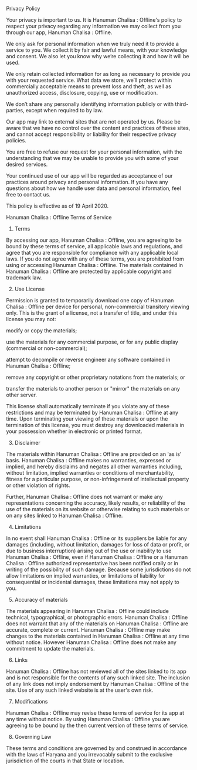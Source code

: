 Privacy Policy

Your privacy is important to us. It is Hanuman Chalisa : Offline's policy to respect your privacy regarding any information we may collect from you through our app, Hanuman Chalisa : Offline.

We only ask for personal information when we truly need it to provide a service to you. We collect it by fair and lawful means, with your knowledge and consent. We also let you know why we’re collecting it and how it will be used.

We only retain collected information for as long as necessary to provide you with your requested service. What data we store, we’ll protect within commercially acceptable means to prevent loss and theft, as well as unauthorized access, disclosure, copying, use or modification.

We don’t share any personally identifying information publicly or with third-parties, except when required to by law.

Our app may link to external sites that are not operated by us. Please be aware that we have no control over the content and practices of these sites, and cannot accept responsibility or liability for their respective privacy policies.

You are free to refuse our request for your personal information, with the understanding that we may be unable to provide you with some of your desired services.

Your continued use of our app will be regarded as acceptance of our practices around privacy and personal information. If you have any questions about how we handle user data and personal information, feel free to contact us.

This policy is effective as of 19 April 2020.







Hanuman Chalisa : Offline Terms of Service

1. Terms

By accessing our app, Hanuman Chalisa : Offline, you are agreeing to be bound by these terms of service, all applicable laws and regulations, and agree that you are responsible for compliance with any applicable local laws. If you do not agree with any of these terms, you are prohibited from using or accessing Hanuman Chalisa : Offline. The materials contained in Hanuman Chalisa : Offline are protected by applicable copyright and trademark law.



2. Use License





Permission is granted to temporarily download one copy of Hanuman Chalisa : Offline per device for personal, non-commercial transitory viewing only. This is the grant of a license, not a transfer of title, and under this license you may not:



modify or copy the materials;

use the materials for any commercial purpose, or for any public display (commercial or non-commercial);

attempt to decompile or reverse engineer any software contained in Hanuman Chalisa : Offline;

remove any copyright or other proprietary notations from the materials; or

transfer the materials to another person or "mirror" the materials on any other server.





This license shall automatically terminate if you violate any of these restrictions and may be terminated by Hanuman Chalisa : Offline at any time. Upon terminating your viewing of these materials or upon the termination of this license, you must destroy any downloaded materials in your possession whether in electronic or printed format.



3. Disclaimer



The materials within Hanuman Chalisa : Offline are provided on an 'as is' basis. Hanuman Chalisa : Offline makes no warranties, expressed or implied, and hereby disclaims and negates all other warranties including, without limitation, implied warranties or conditions of merchantability, fitness for a particular purpose, or non-infringement of intellectual property or other violation of rights.

Further, Hanuman Chalisa : Offline does not warrant or make any representations concerning the accuracy, likely results, or reliability of the use of the materials on its website or otherwise relating to such materials or on any sites linked to Hanuman Chalisa : Offline.



4. Limitations

In no event shall Hanuman Chalisa : Offline or its suppliers be liable for any damages (including, without limitation, damages for loss of data or profit, or due to business interruption) arising out of the use or inability to use Hanuman Chalisa : Offline, even if Hanuman Chalisa : Offline or a Hanuman Chalisa : Offline authorized representative has been notified orally or in writing of the possibility of such damage. Because some jurisdictions do not allow limitations on implied warranties, or limitations of liability for consequential or incidental damages, these limitations may not apply to you.



5. Accuracy of materials

The materials appearing in Hanuman Chalisa : Offline could include technical, typographical, or photographic errors. Hanuman Chalisa : Offline does not warrant that any of the materials on Hanuman Chalisa : Offline are accurate, complete or current. Hanuman Chalisa : Offline may make changes to the materials contained in Hanuman Chalisa : Offline at any time without notice. However Hanuman Chalisa : Offline does not make any commitment to update the materials.



6. Links

Hanuman Chalisa : Offline has not reviewed all of the sites linked to its app and is not responsible for the contents of any such linked site. The inclusion of any link does not imply endorsement by Hanuman Chalisa : Offline of the site. Use of any such linked website is at the user's own risk.



7. Modifications

Hanuman Chalisa : Offline may revise these terms of service for its app at any time without notice. By using Hanuman Chalisa : Offline you are agreeing to be bound by the then current version of these terms of service.



8. Governing Law

These terms and conditions are governed by and construed in accordance with the laws of Haryana and you irrevocably submit to the exclusive jurisdiction of the courts in that State or location.
